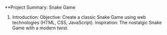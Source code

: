 **Project Summary: Snake Game
1. Introduction:
Objective: Create a classic Snake Game using web technologies (HTML, CSS, JavaScript).
Inspiration: The nostalgic Snake Game with a modern twist.


